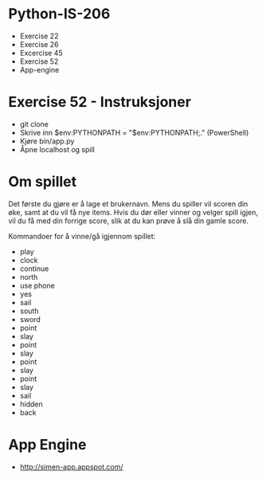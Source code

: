 Python-IS-206
=============
- Exercise 22
- Exercise 26
- Excercise 45
- Exercise 52
- App-engine

Exercise 52 - Instruksjoner
=============================
  - git clone
  - Skrive inn $env:PYTHONPATH = "$env:PYTHONPATH;." (PowerShell)
  - Kjøre bin/app.py
  - Åpne localhost og spill

Om spillet
==========
Det første du gjøre er å lage et brukernavn.
Mens du spiller vil scoren din øke, samt at du vil få nye items.
Hvis du dør eller vinner og velger spill igjen, vil du få med din forrige score,
slik at du kan prøve å slå din gamle score.

Kommandoer for å vinne/gå igjennom spillet:
  - play
  - clock
  - continue
  - north
  - use phone
  - yes
  - sail
  - south
  - sword
  - point
  - slay
  - point
  - slay
  - point
  - slay
  - point
  - slay
  - sail
  - hidden
  - back

App Engine
==========
  - http://simen-app.appspot.com/
